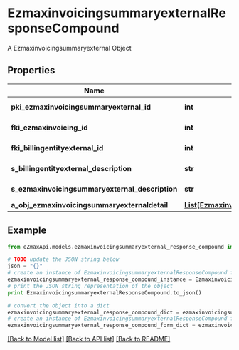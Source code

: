 # EzmaxinvoicingsummaryexternalResponseCompound

A Ezmaxinvoicingsummaryexternal Object

## Properties

Name | Type | Description | Notes
------------ | ------------- | ------------- | -------------
**pki_ezmaxinvoicingsummaryexternal_id** | **int** | The unique ID of the Ezmaxinvoicingsummaryexternal | [optional] 
**fki_ezmaxinvoicing_id** | **int** | The unique ID of the Ezmaxinvoicing | [optional] 
**fki_billingentityexternal_id** | **int** | The unique ID of the Billingentityexternal | 
**s_billingentityexternal_description** | **str** | The description of the Billingentityexternal | 
**s_ezmaxinvoicingsummaryexternal_description** | **str** | The description of the Ezmaxinvoicingsummaryexternal | 
**a_obj_ezmaxinvoicingsummaryexternaldetail** | [**List[EzmaxinvoicingsummaryexternaldetailResponseCompound]**](EzmaxinvoicingsummaryexternaldetailResponseCompound.md) |  | 

## Example

```python
from eZmaxApi.models.ezmaxinvoicingsummaryexternal_response_compound import EzmaxinvoicingsummaryexternalResponseCompound

# TODO update the JSON string below
json = "{}"
# create an instance of EzmaxinvoicingsummaryexternalResponseCompound from a JSON string
ezmaxinvoicingsummaryexternal_response_compound_instance = EzmaxinvoicingsummaryexternalResponseCompound.from_json(json)
# print the JSON string representation of the object
print EzmaxinvoicingsummaryexternalResponseCompound.to_json()

# convert the object into a dict
ezmaxinvoicingsummaryexternal_response_compound_dict = ezmaxinvoicingsummaryexternal_response_compound_instance.to_dict()
# create an instance of EzmaxinvoicingsummaryexternalResponseCompound from a dict
ezmaxinvoicingsummaryexternal_response_compound_form_dict = ezmaxinvoicingsummaryexternal_response_compound.from_dict(ezmaxinvoicingsummaryexternal_response_compound_dict)
```
[[Back to Model list]](../README.md#documentation-for-models) [[Back to API list]](../README.md#documentation-for-api-endpoints) [[Back to README]](../README.md)


